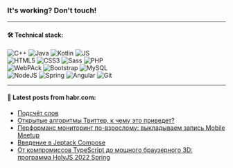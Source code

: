 ### It's working? Don't touch!

---

#### 🛠️ Technical stack:

![C++](https://img.shields.io/badge/C++-informational?logo=c%2B%2B&style=flat&logoColor=white&color=9C033A)
![Java](https://img.shields.io/badge/Java-informational?logo=java&style=flat&logoColor=white&color=007396)
![Kotlin](https://img.shields.io/badge/Kotlin-informational?logo=Kotlin&style=flat&logoColor=white&color=0095D5)
![JS](https://img.shields.io/badge/JS-informational?logo=javaScript&style=flat&logoColor=black&color=F7Df1E) <br>
![HTML5](https://img.shields.io/badge/HTML5-informational?logo=html5&style=flat&logoColor=white&color=E34F26)
![CSS3](https://img.shields.io/badge/CSS3-informational?logo=css3&style=flat&logoColor=white&color=157286)
![Sass](https://img.shields.io/badge/Saas-informational?logo=sass&style=flat&logoColor=white&color=hotpink)
![PHP](https://img.shields.io/badge/PHP-informational?logo=php&style=flat&logoColor=white&color=777BB4) <br>
![WebPAck](https://img.shields.io/badge/WebPack-informational?logo=webPack&style=flat&logoColor=white&color=FF6F00)
![Bootstrap](https://img.shields.io/badge/Bootstrap-informational?logo=Bootstrap&style=flat&logoColor=white&color=7952B3)
![MySQL](https://img.shields.io/badge/MySQL-informational?logo=MySQL&style=flat&logoColor=white&color=00f) <br>
![NodeJS](https://img.shields.io/badge/NodeJS-informational?logo=node.js&style=flat&logoColor=white&color=43853D)
![Spring](https://img.shields.io/badge/Spring-informational?logo=Spring&style=flat&logoColor=white&color=0A9EDC)
![Angular](https://img.shields.io/badge/Vue-informational?logo=vue.js&style=flat&logoColor=white&color=red)
![Git](https://img.shields.io/badge/Git-informational?logo=git&style=flat&logoColor=white&color=darkorange)

___

#### 💬 Latest posts from habr.com:

<!-- BLOG-POST-LIST:START -->
- [Подсчёт слов](https://habr.com/ru/post/575108/?utm_source=habrahabr&utm_medium=rss&utm_campaign=575108)
- [Открытые алгоритмы Твиттер, к чему это приведет?](https://habr.com/ru/post/669430/?utm_source=habrahabr&utm_medium=rss&utm_campaign=669430)
- [Перформанс мониторинг по-взрослому: выкладываем запись Mobile Meetup](https://habr.com/ru/post/666888/?utm_source=habrahabr&utm_medium=rss&utm_campaign=666888)
- [Введение в Jeptack Compose](https://habr.com/ru/post/669374/?utm_source=habrahabr&utm_medium=rss&utm_campaign=669374)
- [От компромиссов TypeScript до мощного браузерного 3D: программа HolyJS 2022 Spring](https://habr.com/ru/post/668952/?utm_source=habrahabr&utm_medium=rss&utm_campaign=668952)
<!-- BLOG-POST-LIST:END -->
